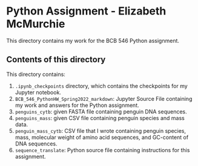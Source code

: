 # Python Assignment - Elizabeth McMurchie

This directory contains my work for the BCB 546 Python assignment.

## Contents of this directory
This directory contains: 
1. `.ipynb_checkpoints` directory, which contains the checkpoints for my Jupyter notebook. 
2. `BCB_546_PythonHW_Spring2022_markdown`: Jupyter Source File containing my work and answers for the Python assignment.
3. `penguins_cytb`: given FASTA file containing penguin DNA sequences. 
4. `penguins_mass`: given CSV file containing penguin species and mass data.
5. `penguin_mass_cytb`: CSV file that I wrote containing penguin species, mass, molecular weight of amino acid sequences, and GC-content of DNA sequences.
6. `sequence_translate`: Python source file containing instructions for this assignment. 




